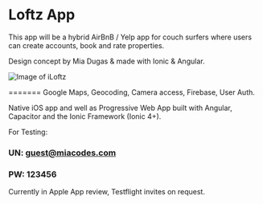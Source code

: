 # Loftz App


This app will be a hybrid AirBnB / Yelp app for couch surfers where users can create accounts, book and rate properties. 

Design concept by Mia Dugas & made with Ionic & Angular.

![Image of iLoftz](https://github.com/miadugas/iLoftz_app/blob/main/preview-Loftz.jpg)

=======
Google Maps, Geocoding, Camera access, Firebase, User Auth.

Native iOS app and well as Progressive Web App built with Angular, Capacitor and the Ionic Framework (Ionic 4+).

For Testing: 
### UN: guest@miacodes.com
### PW: 123456

Currently in Apple App review, Testflight invites on request.

